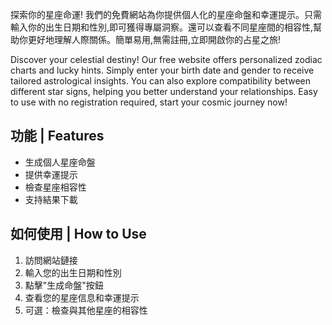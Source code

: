 探索你的星座命運! 我們的免費網站為你提供個人化的星座命盤和幸運提示。只需輸入你的出生日期和性別,即可獲得專屬洞察。還可以查看不同星座間的相容性,幫助你更好地理解人際關係。簡單易用,無需註冊,立即開啟你的占星之旅!

Discover your celestial destiny! Our free website offers personalized zodiac charts and lucky hints. Simply enter your birth date and gender to receive tailored astrological insights. You can also explore compatibility between different star signs, helping you better understand your relationships. Easy to use with no registration required, start your cosmic journey now!

## 功能 | Features

- 生成個人星座命盤
- 提供幸運提示
- 檢查星座相容性
- 支持結果下載

## 如何使用 | How to Use

1. 訪問網站鏈接
2. 輸入您的出生日期和性別
3. 點擊"生成命盤"按鈕
4. 查看您的星座信息和幸運提示
5. 可選：檢查與其他星座的相容性
